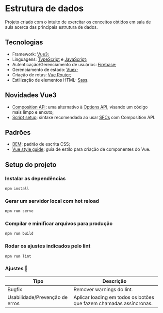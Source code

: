 # Estrutura de dados

Projeto criado com o intuito de exercitar os conceitos obtidos em sala de aula acerca das principais estrutura de dados.

## Tecnologias

- Framework: [Vue3](https://vuejs.org/);
- Linguagens: [TypeScript](https://www.typescriptlang.org/) e [JavaScript](https://developer.mozilla.org/pt-BR/docs/Web/JavaScript);
- Autenticação/Gerenciamento de usuários: [Firebase](https://firebase.google.com/docs);
- Gerenciamento de estado: [Vuex](https://vuex.vuejs.org/);
- Criação de rotas: [Vue Router](https://router.vuejs.org/);
- Estilização de elementos HTML: [Sass](https://sass-lang.com/).

## Novidades Vue3

- [Composition API](https://vuejs.org/api/composition-api-setup.html): uma alternativo à [Options API](https://vuejs.org/api/options-state.html), visando um código mais limpo e enxuto;
- [Script setup](https://vuejs.org/api/sfc-script-setup.html): sintaxe recomendada ao usar [SFCs](https://vuejs.org/guide/scaling-up/sfc.html#single-file-components) com Composition API.

## Padrões

- [BEM](https://desenvolvimentoparaweb.com/css/bem/): padrão de escrita CSS;
- [Vue style guide](https://vuejs.org/style-guide/): guia de estilo para criação de componentes do Vue.

## Setup do projeto

### Instalar as dependências

```JavaScript
npm install
```

### Gerar um servidor local com hot reload

```JavaScript
npm run serve
```

### Compilar e minificar arquivos para produção

```JavaScript
npm run build
```

### Rodar os ajustes indicados pelo lint

```JavaScript
npm run lint
```

### Ajustes 🐛

| Tipo                           | Descrição                                                          |
| ------------------------------ | ------------------------------------------------------------------ |
| Bugfix                         | Remover warnings do lint.                                          |
| Usabilidade/Prevenção de erros | Aplicar loading em todos os botões que fazem chamadas assíncronas. |
